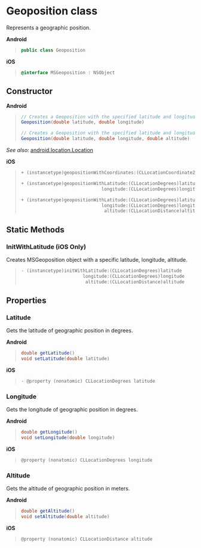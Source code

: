 
# Geoposition class

Represents a geographic position.

**Android**

>```java
> public class Geoposition
>```

**iOS**

>```objectivec
> @interface MSGeoposition : NSObject
>```

## Constructor

**Android**

>```java
> // Creates a Geoposition with the specified latitude and longitude in degrees, with the default altitude of 0.
> Geoposition(double latitude, double longitude)
>
> // Creates a Geoposition with the specified latitude and longitude in degrees and altitude in meters.
> Geoposition(double latitude, double longitude, double altitude)
>```

_See also:_ [android.location.Location](https://developer.android.com/reference/android/location/Location.html)

**iOS**

>```objectivec
> + (instancetype)geopositionWithCoordinates:(CLLocationCoordinate2D)coordinates
>
> + (instancetype)geopositionWithLatitude:(CLLocationDegrees)latitude
>                               longitude:(CLLocationDegrees)longitude
>
> + (instancetype)geopositionWithLatitude:(CLLocationDegrees)latitude
>                               longitude:(CLLocationDegrees)longitude
>                                altitude:(CLLocationDistance)altitude
>```

## Static Methods

### InitWithLatitude (iOS Only)

Creates MSGeoposition object with a specific latitude, longitude, altitude.

>```objectivec
> - (instancetype)initWithLatitude:(CLLocationDegrees)latitude
>                        longitude:(CLLocationDegrees)longitude
>                         altitude:(CLLocationDistance)altitude
>```

## Properties

### Latitude

Gets the latitude of geographic position in degrees.

**Android**

>```java
> double getLatitude()
> void setLatitude(double latitude)
>```

**iOS**

>```objectivec
> - @property (nonatomic) CLLocationDegrees latitude
>```


### Longitude

Gets the longitude of geographic position in degrees.

**Android**

>```java
> double getLongitude()  
> void setLongitude(double longitude)
>```

**iOS**

>```objectivec
> @property (nonatomic) CLLocationDegrees longitude
>```


### Altitude

Gets the altitude of geographic position in meters.

**Android**

>```java
> double getAltitude()
> void setAltitude(double altitude)
>```

**iOS**
>```objectivec 
> @property (nonatomic) CLLocationDistance altitude
>```
